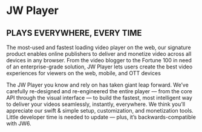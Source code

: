 # JW Player #

## PLAYS EVERYWHERE, EVERY TIME ##

The most-used and fastest loading video player on the web, our signature product enables online publishers to deliver and monetize video across all devices in any browser. From the video blogger to the Fortune 100 in need of an enterprise-grade solution, JW Player lets users create the best video experiences for viewers on the web, mobile, and OTT devices

The JW Player you know and rely on has taken giant leap forward. We’ve carefully re-designed and re-engineered the entire player — from the core API through the visual interface — to build the fastest, most intelligent way to deliver your videos seamlessly, instantly, everywhere.
We think you’ll appreciate our swift & simple setup, customization, and monetization tools. Little developer time is needed to update — plus, it’s backwards-compatible with JW6.
